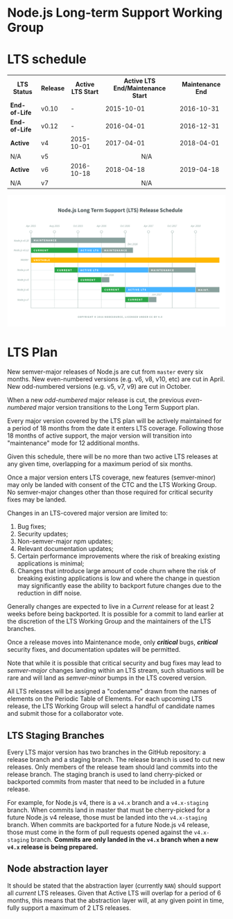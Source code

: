 # Node.js Long-term Support Working Group

# LTS schedule

<table>
<tr>
  <th>LTS Status</th>
  <th>Release</th>
  <th>Active LTS Start</th>
  <th>Active LTS End/Maintenance Start</th>
  <th>Maintenance End</th>
</tr>
<tr>
  <td><b>End-of-Life</b></td>
  <td>v0.10</td>
  <td>-</td>
  <td>2015-10-01</td>
  <td>2016-10-31</td>
</tr>
<tr>
  <td><b>End-of-Life</b></td>
  <td>v0.12</td>
  <td>-</td>
  <td>2016-04-01</td>
  <td>2016-12-31</td>
</tr>
<tr>
  <td><b>Active</b></td>
  <td>v4</td>
  <td>2015-10-01</td>
  <td>2017-04-01</td>
  <td>2018-04-01</td>
</tr>
<tr>
  <td>N/A</td>
  <td>v5</td>
  <td colspan="3" align="center">N/A</td>
</tr>
<tr>
  <td><b>Active</b></td>
  <td>v6</td>
  <td>2016-10-18</td>
  <td>2018-04-18</td>
  <td>2019-04-18</td>
</tr>
<tr>
  <td>N/A</td>
  <td>v7</td>
  <td colspan="3" align="center">N/A</td>
</tr>
</table>

<p><img src="schedule.png" alt="LTS Schedule"/></p>

# LTS Plan

New semver-major releases of Node.js are cut from `master` every six months.
New even-numbered versions (e.g. v6, v8, v10, etc) are cut in April. New
odd-numbered versions (e.g. v5, v7, v9) are cut in October.

When a new *odd-numbered* major release is cut, the previous *even-numbered*
major version transitions to the Long Term Support plan.

Every major version covered by the LTS plan will be actively maintained for a
period of 18 months from the date it enters LTS coverage. Following those 18
months of active support, the major version will transition into "maintenance"
mode for 12 additional months.

Given this schedule, there will be no more than two active LTS releases at any
given time, overlapping for a maximum period of six months.

Once a major version enters LTS coverage, new features (semver-minor) may only
be landed with consent of the CTC and the LTS Working Group. No semver-major
changes other than those required for critical security fixes may be landed.

Changes in an LTS-covered major version are limited to:

1. Bug fixes;
2. Security updates;
3. Non-semver-major npm updates;
4. Relevant documentation updates;
5. Certain performance improvements where the risk of breaking existing applications is minimal;
6. Changes that introduce large amount of code churn where the risk of breaking existing applications is low and where the change in question may significantly ease the ability to backport future changes due to the reduction in diff noise.

Generally changes are expected to live in a *Current* release for at least 2
weeks before being backported. It is possible for a commit to land earlier at
the discretion of the LTS Working Group and the maintainers of the LTS branches.

Once a release moves into Maintenance mode, only ***critical*** bugs,
***critical*** security fixes, and documentation updates will be permitted.

Note that while it is possible that critical security and bug fixes may lead to
*semver-major* changes landing within an LTS stream, such situations will be
rare and will land as *semver-minor* bumps in the LTS covered version.

All LTS releases will be assigned a "codename" drawn from the names of elements
on the Periodic Table of Elements. For each upcoming LTS release, the LTS
Working Group will select a handful of candidate names and submit those for a
collaborator vote.

## LTS Staging Branches

Every LTS major version has two branches in the GitHub repository: a release
branch and a staging branch. The release branch is used to cut new releases.
Only members of the release team should land commits into the release branch.
The staging branch is used to land cherry-picked or backported commits from
master that need to be included in a future release.

For example, for Node.js v4, there is a `v4.x` branch and a `v4.x-staging`
branch. When commits land in master that must be cherry-picked for a future
Node.js v4 release, those must be landed into the `v4.x-staging` branch. When
commits are backported for a future Node.js v4 release, those must come in the
form of pull requests opened against the `v4.x-staging` branch. **Commits are
only landed in the `v4.x` branch when a new `v4.x` release is being prepared.**

## Node abstraction layer

It should be stated that the abstraction layer (currently `NAN`) should
support all *current* LTS releases. Given that Active LTS will overlap
for a period of 6 months, this means that the abstraction layer will, at
any given point in time, fully support a maximum of 2 LTS releases.

